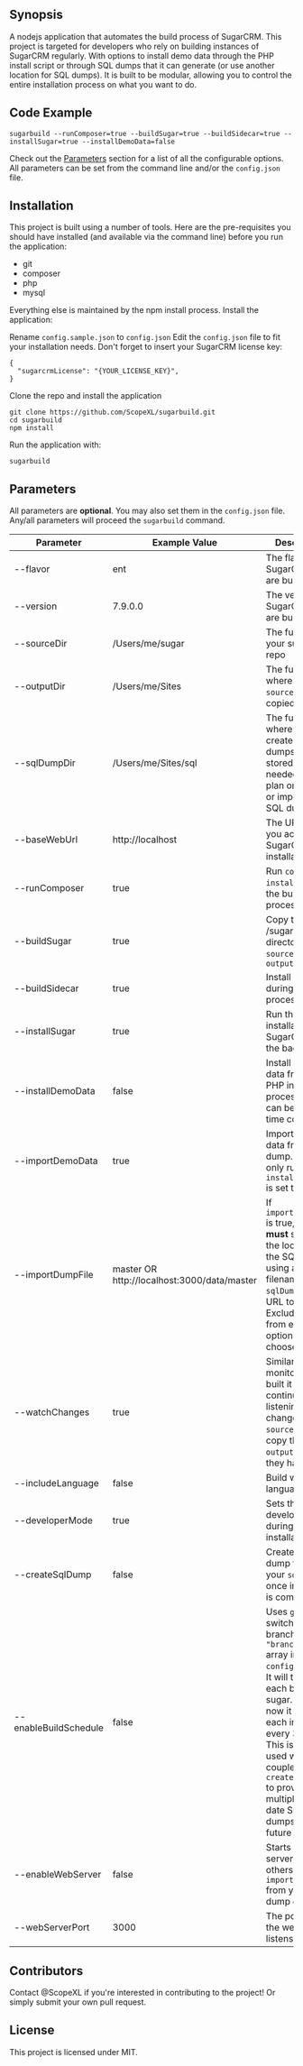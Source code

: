 ## Synopsis

A nodejs application that automates the build process of SugarCRM. This project is targeted for developers
who rely on building instances of SugarCRM regularly. With options to install demo data through the PHP install
script or through SQL dumps that it can generate (or use another location for SQL dumps). It is built to be
modular, allowing you to control the entire installation process on what you want to do.

## Code Example
```
sugarbuild --runComposer=true --buildSugar=true --buildSidecar=true --installSugar=true --installDemoData=false
```
Check out the [Parameters](https://github.com/ScopeXL/sugarbuild#parameters) section for a list of all the configurable options. All parameters can be set from the command line and/or the `config.json` file.

## Installation

This project is built using a number of tools. Here are the pre-requisites you should have installed (and available via the command line) before you run the application:
- git
- composer
- php
- mysql

Everything else is maintained by the npm install process.
Install the application:

Rename `config.sample.json` to `config.json`
Edit the `config.json` file to fit your installation needs. Don't forget to insert your SugarCRM license key:
```
{
  "sugarcrmLicense": "{YOUR_LICENSE_KEY}",
}
```
Clone the repo and install the application
```
git clone https://github.com/ScopeXL/sugarbuild.git
cd sugarbuild
npm install
```
Run the application with:
```
sugarbuild
```

## Parameters

All parameters are **optional**. You may also set them in the `config.json` file. Any/all parameters will proceed the `sugarbuild` command.

| Parameter | Example Value | Description |
| --- | --- | --- |
| --flavor | ent | The flavor of SugarCRM you are building |
| --version | 7.9.0.0 | The version of SugarCRM you are building |
| --sourceDir | /Users/me/sugar | The full path to your sugar git repo |
| --outputDir | /Users/me/Sites | The full path where the `sourceDir` is copied |
| --sqlDumpDir | /Users/me/Sites/sql | The full path where the created SQL dumps will be stored. Only needed if you plan on creating or importing a SQL dump |
| --baseWebUrl | http://localhost | The URL where you access SugarCRM after installation |
| --runComposer | true | Run `composer install` during the build process |
| --buildSugar | true | Copy the /sugarcrm directory from `sourceDir` to `outputDir` |
| --buildSidecar | true | Install sidecar during the build process |
| --installSugar | true | Run the PHP installation of SugarCRM in the background |
| --installDemoData | false | Install demo data from the PHP installation process. This can be very time consuming |
| --importDemoData | true | Import demo data from a SQL dump. This will only run if `installDemoData` is set to false | 
| --importDumpFile | master OR http://localhost:3000/data/master | If `importDemoData` is true, you **must** specify the location of the SQL dump using a filename in your `sqlDumpDir` or a URL to the file. Exclude **.sql** from either option you choose |
| --watchChanges | true | Similar to build-monitor. Once built it will continue listening for file changes in `sourceDir` and copy them to `outputDir` as they happen |
| --includeLanguage | false | Build with language string |
| --developerMode | true | Sets the developer mode during installation |
| --createSqlDump | false | Creates a SQL dump file in your `sqlDumpDir` once installation is complete |
| --enableBuildSchedule | false | Uses `git` to switch to each branch in the `"branches": []` array in the `config.json` file. It will then build each branch of sugar. Right now it will build each instance every 3 hours. This is best used when coupled with `createSqlDump` to provide multiple up-to-date SQL dumps for future builds |
| --enableWebServer | false | Starts a web server to allow others to `importDumpFile` from your SQL dump collection |
| --webServerPort | 3000 | The port that the web server listens on |


## Contributors

Contact @ScopeXL if you're interested in contributing to the project! Or simply submit your own pull request.

## License

This project is licensed under MIT.
